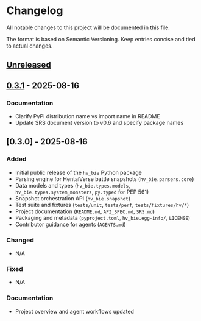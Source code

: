 # Changelog

All notable changes to this project will be documented in this file.

The format is based on Semantic Versioning. Keep entries concise and tied to actual changes.

## [Unreleased]

## [0.3.1] - 2025-08-16

### Documentation

- Clarify PyPI distribution name vs import name in README
- Update SRS document version to v0.6 and specify package names

## [0.3.0] - 2025-08-16

### Added

- Initial public release of the `hv_bie` Python package
- Parsing engine for HentaiVerse battle snapshots (`hv_bie.parsers.core`)
- Data models and types (`hv_bie.types.models`, `hv_bie.types.system_monsters`, `py.typed` for PEP 561)
- Snapshot orchestration API (`hv_bie.snapshot`)
- Test suite and fixtures (`tests/unit`, `tests/perf`, `tests/fixtures/hv/*`)
- Project documentation (`README.md`, `API_SPEC.md`, `SRS.md`)
- Packaging and metadata (`pyproject.toml`, `hv_bie.egg-info/`, `LICENSE`)
- Contributor guidance for agents (`AGENTS.md`)

### Changed

- N/A

### Fixed

- N/A

### Documentation

- Project overview and agent workflows updated

[Unreleased]: https://github.com/Kuan-Lun/hv-bie/compare/v0.3.1...HEAD
[0.3.1]: https://github.com/Kuan-Lun/hv-bie/compare/v0.3.0...v0.3.1
